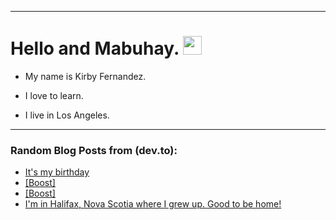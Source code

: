 
<img src="https://komarev.com/ghpvc/?username=kirbygit&style=flat-square&color=blue" alt=""/>

---
<h1>
  Hello and Mabuhay.
  <img src="https://media.giphy.com/media/hvRJCLFzcasrR4ia7z/giphy.gif" width="30px"/>
</h1>

- My name is Kirby Fernandez.

- I love to learn.

- I live in Los Angeles.

---

### Random Blog Posts from (dev.to):
<!-- BLOG-POST-LIST:START -->
- [It&#39;s my birthday](https://dev.to/ben/its-my-birthday-3ppl)
- [[Boost]](https://dev.to/ben/-1gbo)
- [[Boost]](https://dev.to/ben/-3124)
- [I&#39;m in Halifax, Nova Scotia where I grew up. Good to be home!](https://dev.to/ben/im-in-halifax-nova-scotia-where-i-grew-up-good-to-be-home-5efa)
<!-- BLOG-POST-LIST:END -->
